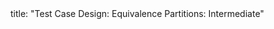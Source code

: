 <frontmatter>
title: "Test Case Design: Equivalence Partitions: Intermediate"
</frontmatter>

<include src="navbar.md" boilerplate />

<include src="unit-inPage-asFlat.md" boilerplate />